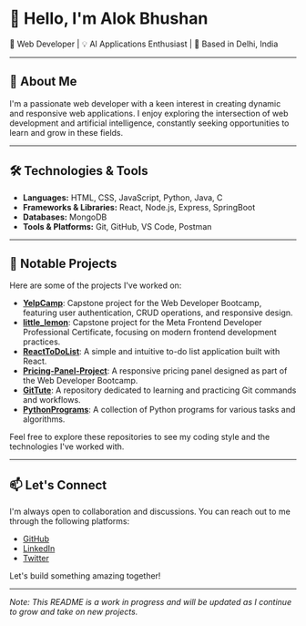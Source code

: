 # 👋 Hello, I'm Alok Bhushan

🎯 Web Developer | 💡 AI Applications Enthusiast | 📍 Based in Delhi, India

---

## 🚀 About Me

I'm a passionate web developer with a keen interest in creating dynamic and responsive web applications. I enjoy exploring the intersection of web development and artificial intelligence, constantly seeking opportunities to learn and grow in these fields.

---

## 🛠️ Technologies & Tools

- **Languages:** HTML, CSS, JavaScript, Python, Java, C
- **Frameworks & Libraries:** React, Node.js, Express, SpringBoot
- **Databases:** MongoDB
- **Tools & Platforms:** Git, GitHub, VS Code, Postman

---

## 📂 Notable Projects

Here are some of the projects I've worked on:

- [**YelpCamp**](https://github.com/WebDevAlok/YelpCamp): Capstone project for the Web Developer Bootcamp, featuring user authentication, CRUD operations, and responsive design.
- [**little_lemon**](https://github.com/WebDevAlok/little_lemon): Capstone project for the Meta Frontend Developer Professional Certificate, focusing on modern frontend development practices.
- [**ReactToDoList**](https://github.com/WebDevAlok/ReactToDoList): A simple and intuitive to-do list application built with React.
- [**Pricing-Panel-Project**](https://github.com/WebDevAlok/Pricing-Panel-Project): A responsive pricing panel designed as part of the Web Developer Bootcamp.
- [**GitTute**](https://github.com/WebDevAlok/GitTute): A repository dedicated to learning and practicing Git commands and workflows.
- [**PythonPrograms**](https://github.com/WebDevAlok/PythonPrograms): A collection of Python programs for various tasks and algorithms.

Feel free to explore these repositories to see my coding style and the technologies I've worked with.

---

## 📫 Let's Connect

I'm always open to collaboration and discussions. You can reach out to me through the following platforms:

- [GitHub](https://github.com/WebDevAlok)
- [LinkedIn](https://www.linkedin.com/in/alok-bhushan-24505844/) <!-- Replace '#' with your LinkedIn profile URL -->
- [Twitter](https://x.com/AlokBhushan2) <!-- Replace '#' with your Twitter profile URL -->

Let's build something amazing together!

---

*Note: This README is a work in progress and will be updated as I continue to grow and take on new projects.*
